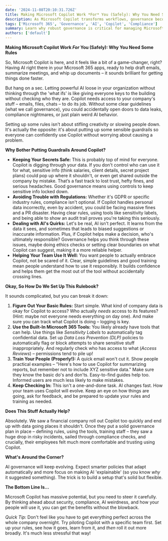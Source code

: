 ```yaml
---
date: '2024-11-08T20:10:31.726Z'
title: Making Microsoft Copilot Work *For* You (Safely): Why You Need Some Rules
description: As Microsoft Copilot transforms workflows, governance becomes essential for ensuring secure, compliant, and effective AI integration in Microsoft 365.
tags: ['Microsoft 365', 'Governance', 'AI', 'Copilot', 'Compliance']
summary: Learn why robust governance is critical for managing Microsoft Copilot and AI in Microsoft 365, balancing innovation with security and compliance.
authors: ['default']
---
```


**Making Microsoft Copilot Work *For* You (Safely): Why You Need Some Rules**

So, Microsoft Copilot is here, and it feels like a bit of a game-changer, right? Having AI right there in your Microsoft 365 apps, ready to help draft emails, summarize meetings, and whip up documents – it sounds brilliant for getting things done faster.

But hang on a sec. Letting powerful AI loose in your organization without thinking through the 'what ifs' is like giving everyone keys to the building without checking who they are. Copilot needs access to your company's stuff – emails, files, chats – to do its job. Without some clear guidelines (what we call governance), you could accidentally open doors to data leaks, compliance nightmares, or just plain weird AI behavior.

Setting up some rules isn't about stifling creativity or slowing people down. It's actually the opposite: it's about putting up some sensible guardrails so everyone can confidently use Copilot without worrying about causing a problem.

**Why Bother Putting Guardrails Around Copilot?**

* **Keeping Your Secrets Safe:** This is probably top of mind for everyone. Copilot is digging through your data. If you don't control who can use it for what, sensitive info (think salaries, client details, secret project plans) could pop up where it shouldn't, or even get shared outside the company by mistake. That’s a fast track to lost trust, hefty fines, and serious headaches. Good governance means using controls to keep sensitive info locked down.
* **Avoiding Trouble with Regulations:** Whether it's GDPR or specific industry rules, compliance isn't optional. If Copilot handles personal data incorrectly, even by accident, you could be facing massive fines and a PR disaster. Having clear rules, using tools like sensitivity labels, and being able to show an audit trail proves you're taking this seriously.
* **Dealing with AI's Quirks:** Let's be real, AI isn't perfect. It learns from the data it sees, and sometimes that leads to biased suggestions or inaccurate information. Plus, if Copilot helps make a decision, who's ultimately responsible? Governance helps you think through these issues, maybe doing ethics checks or setting clear boundaries on what Copilot can suggest, making it a more reliable helper.
* **Helping Your Team Use It Well:** You want people to actually embrace Copilot, not be scared of it. Clear, simple guidelines and good training mean people understand how to use it responsibly. It builds confidence and helps them get the most out of the tool without accidentally crossing lines.

**Okay, So How Do We Set Up This Rulebook?**

It sounds complicated, but you can break it down:

1.  **Figure Out Your Basic Rules:** Start simple. What kind of company data is okay for Copilot to access? Who actually *needs* access to its features? (Hint: maybe not everyone needs everything on day one). And make sure you can track what Copilot is doing – logging is key.
2.  **Use the Built-In Microsoft 365 Tools:** You likely already have tools that can help. Use things like *Sensitivity Labels* to automatically tag confidential data. Set up *Data Loss Prevention (DLP)* policies to automatically flag or block attempts to share sensitive stuff inappropriately. And regularly check who has access to what (*Access Reviews*) – permissions tend to pile up!
3.  **Train Your People (Properly!):** A quick email won't cut it. Show people practical examples – "Here's how to use Copilot for summarizing reports, but remember not to include XYZ sensitive data." Make sure they know the basic do's and don'ts. Easy-to-find guides help too. Informed users are much less likely to make mistakes.
4.  **Keep Checking In:** This isn't a one-and-done task. AI changes fast. How your team uses Copilot will evolve. Keep an eye on how things are going, ask for feedback, and be prepared to update your rules and training as needed.

**Does This Stuff Actually Help?**

Absolutely. We saw a financial company roll out Copilot too quickly and end up with data going places it shouldn't. Once they put a solid governance plan in place – defining rules, using the tools, training staff – they saw a huge drop in risky incidents, sailed through compliance checks, and crucially, their employees felt much more comfortable and trusting using Copilot.

**What's Around the Corner?**

AI governance will keep evolving. Expect smarter policies that adapt automatically and more focus on making AI 'explainable' (so you know *why* it suggested something). The trick is to build a setup that's solid but flexible.

**The Bottom Line Is...**

Microsoft Copilot has massive potential, but you need to steer it carefully. By thinking ahead about security, compliance, AI weirdness, and how your people will use it, you can get the benefits without the blowback.

*Quick Tip:* Don't feel like you have to get everything perfect across the whole company overnight. Try piloting Copilot with a specific team first. Set up your rules, see how it goes, learn from it, and *then* roll it out more broadly. It's much less stressful that way!
